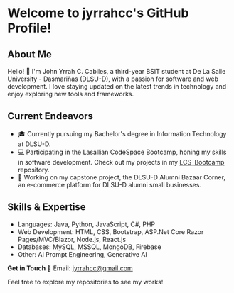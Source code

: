 # **Welcome to jyrrahcc's GitHub Profile!**

## **About Me**

  Hello! 👋 I'm John Yrrah C. Cabiles, a third-year BSIT student at De La Salle University - Dasmariñas (DLSU-D), with a passion for software and web development. I love staying updated on the latest trends in technology and enjoy exploring new tools and frameworks.

## **Current Endeavors**
- 🎓 Currently pursuing my Bachelor's degree in Information Technology at DLSU-D.
- 💻 Participating in the Lasallian CodeSpace Bootcamp, honing my skills in software development. Check out my projects in my [LCS_Bootcamp](https://github.com/jyrrahcc/LCS_Bootcamp) repository.
- 🚀 Working on my capstone project, the DLSU-D Alumni Bazaar Corner, an e-commerce platform for DLSU-D alumni small businesses.

## **Skills & Expertise**
- Languages: Java, Python, JavaScript, C#, PHP
- Web Development: HTML, CSS, Bootstrap, ASP.Net Core Razor Pages/MVC/Blazor, Node.js, React.js
- Databases: MySQL, MSSQL, MongoDB, Firebase
- Other: AI Prompt Engineering, Generative AI

**Get in Touch**
📧 Email: jyrrahcc@gmail.com

Feel free to explore my repositories to see my works!
